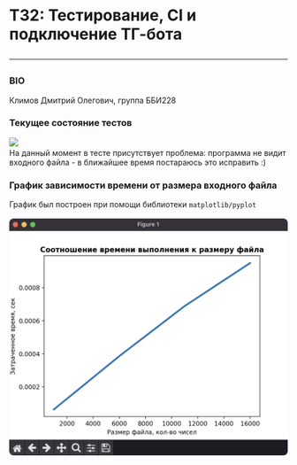 # ТЗ2: Тестирование, CI и подключение ТГ-бота <hr>
### BIO
Климов Дмитрий Олегович, группа ББИ228
### Текущее состояние тестов
![](https://github.com/kl1mt0p/hse-tp-2022-hw/actions/workflows/new_ci.yaml/badge.svg?branch=develop) <br>
На данный момент в тесте присутствует проблема: программа не видит входного файла - в ближайшее время постараюсь это исправить :)
### График зависимости времени от размера входного файла 
График был построен при помощи библиотеки `matplotlib/pyplot` <br> <br>
![](https://github.com/kl1mt0p/hse-tp-2022-hw/blob/develop/time-size_plot.png)
